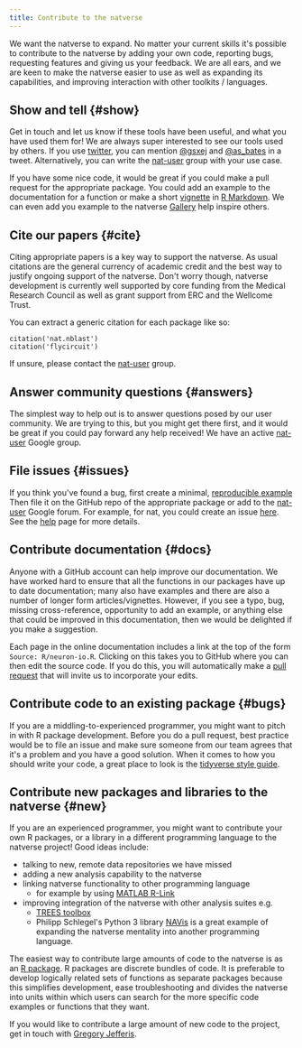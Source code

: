 ```yaml
---
title: Contribute to the natverse
---
```


We want the natverse to expand. No matter your current skills it's possible to contribute to the natverse by adding your own code, reporting bugs, requesting features and giving us your feedback. We are all ears, and we are keen to make the natverse easier to use as well as expanding its capabilities, and improving interaction with other toolkits / languages.

## Show and tell {#show}

Get in touch and let us know if these tools have been useful, and what you have used them for! We are always super interested to see our tools used by others. If you use [twitter](https://twitter.com), you can mention [@gsxej](https://twitter.com/gsxej) and [@as_bates](https://twitter.com/as_bates) in a tweet. Alternatively,
you can write the [nat-user](https://groups.google.com/forum/#!forum/nat-user) group with your use case.

If you have some nice code, it would be great if you could make a pull request for the appropriate package. You could add an example to
the documentation for a function or make a short [vignette](http://r-pkgs.had.co.nz/vignettes.html) in [R Markdown](https://rmarkdown.rstudio.com/). We can even add you example to the
natverse [Gallery](/gallery/) help inspire others.

## Cite our papers {#cite}

Citing appropriate papers is a key way to support the natverse. As usual
citations are the general currency of academic credit and the best way to
justify ongoing support of the natverse. Don't worry though, natverse
development is currently well supported by core funding from the Medical Research Council as well as grant support from ERC and the Wellcome Trust.

You can extract a generic citation for each package like so:
```
citation('nat.nblast')
citation('flycircuit')
```
If unsure, please contact the [nat-user](https://groups.google.com/forum/#!forum/nat-user) group.

## Answer community questions {#answers}

The simplest way to help out is to answer questions posed by our user community. We are trying to this, but you might get there first, and it would be great if you could pay forward any help received! We have an active [nat-user](https://groups.google.com/forum/#!forum/nat-user) Google group.

## File issues {#issues}

If you think you've found a bug, first create a minimal, [reproducible example](https://stackoverflow.com/help/minimal-reproducible-example)
Then file it on the GitHub repo of the appropriate package or add to the [nat-user](https://groups.google.com/forum/#!forum/nat-user) Google forum. For example, for nat, you could create an  issue [here](https://github.com/natverse/nat/issues). See the [help](/help/) page for more details.

## Contribute documentation {#docs}

Anyone with a GitHub account can help improve our documentation.
We have worked hard to ensure that all the functions in our packages have
up to date documentation; many also have examples and there are also
a number of longer form articles/vignettes. However, if you see a typo, bug, missing cross-reference, opportunity to add an example, or anything else that could be improved in this documentation, then we would be delighted if you make a suggestion.

Each page in the online documentation includes a
link at the top of the form `Source: R/neuron-io.R`. Clicking on this takes you to GitHub where you can then edit the source code. If you do this, you
will automatically make a [pull request](https://help.github.com/en/articles/about-pull-requests)
that will invite us to incorporate your edits.

## Contribute code to an existing package {#bugs}

If you are a middling-to-experienced programmer, you might want to pitch in with R package development. Before you do a pull request, best practice would be to file an issue and make sure someone from our team agrees that it's a problem and you have a good solution. When it comes to how you should write your code, a great place to look is the [tidyverse style guide](http://style.tidyverse.org/).

## Contribute new packages and libraries to the natverse {#new}

If you are an experienced programmer, you might want to contribute your own R packages, or a library in a different programming language to the natverse project! Good ideas include:

* talking to new, remote data repositories we have missed
* adding a new analysis capability to the natverse
* linking natverse functionality to other programming language
  * for example by using [MATLAB R-Link](https://www.mathworks.com/matlabcentral/fileexchange/5051-matlab-r-link)
* improving integration of the natverse with other analysis suites e.g.
  * [TREES toolbox](https://www.treestoolbox.org/)
  * Philipp Schlegel's Python 3 library [NAVis](https://github.com/schlegelp/navis) is a great example of expanding the natverse mentality into another programming language.

The easiest way to contribute large amounts of code to the natverse is as an [R package](http://r-pkgs.had.co.nz/). R packages are discrete bundles of code. It is preferable to develop logically related sets of functions as separate packages because this simplifies development, ease troubleshooting and divides the natverse into units within which users can search for the more specific code examples or functions that they want.

If you would like to contribute a large amount of new code to the project, get in touch with [Gregory Jefferis](https://www2.mrc-lmb.cam.ac.uk/group-leaders/h-to-m/gregory-jefferis/).
